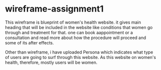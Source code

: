 # wireframe-assignment1
This wireframe is blueprint of women's health website. 
it gives main heading that will be included in the website like conditions that women go through and treatment for that. 
one can book aappointment or a consultation and read more about how the procedure will proceed and some of its after effects.
 
 Other than wireframe, i have uploaded Persona which indicates what type of users are going to surf through this website. 
 As this website on women's health, therefore, mostly users will be women.
